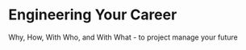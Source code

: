 
# Engineering Your Career

<p class="fragment">Why, How, With Who, and With What - to project manage your future</p>
